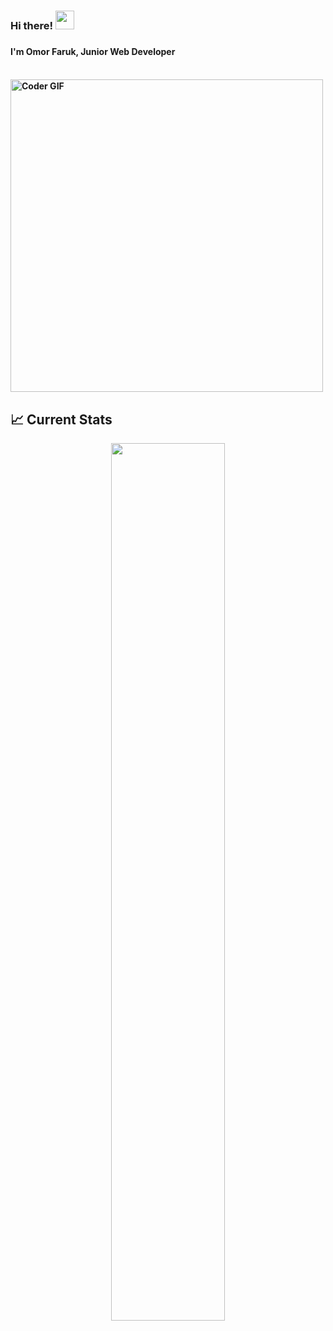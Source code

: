 <div align="left">
 <div>
  <h3>Hi there! <img src="https://user-images.githubusercontent.com/42378118/110234147-e3259600-7f4e-11eb-95be-0c4047144dea.gif" width="30"><h3>
  <h4> I'm Omor Faruk, Junior  Web Developer<h4>
  <br>
    <img src="https://media.giphy.com/media/SWoSkN6DxTszqIKEqv/giphy.gif" alt="Coder GIF" width="500">
 </div>
</div> 

## :chart_with_upwards_trend: Current Stats

<p align="center">
  <img width="60%" src="https://github-readme-streak-stats.herokuapp.com?user=omor777&theme=react&hide_border=true&background=0D1117&stroke=0D1117&fire=FF1CF7&sideLabels=00F0FF&currStreakNum=FF1CF7&ring=FF1CF7&currStreakLabel=FF1CF7&sideNums=00F0FF" />
</p>
